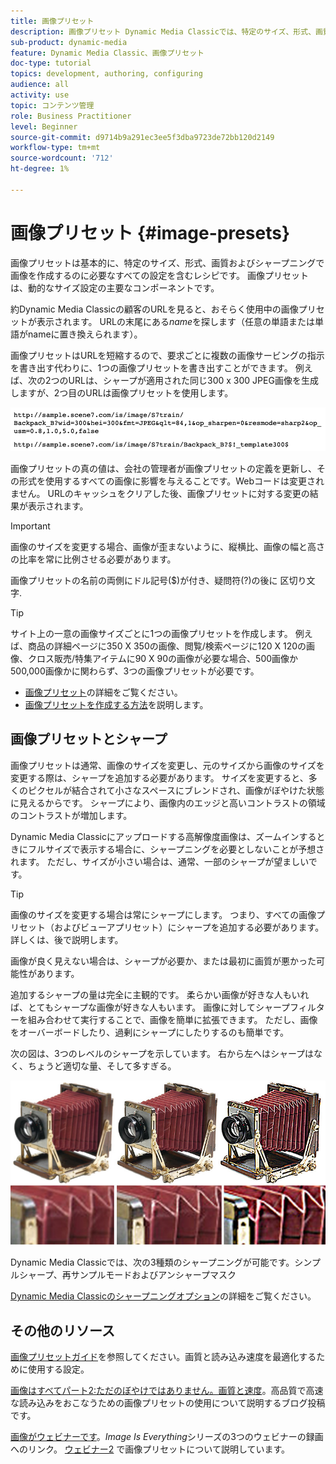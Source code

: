 ```yaml
---
title: 画像プリセット
description: 画像プリセット Dynamic Media Classicでは、特定のサイズ、形式、画質、シャープニングで画像を作成するのに必要なすべての設定が含まれています。 画像プリセットは、動的なサイズ設定の主要なコンポーネントです。 Dynamic Media ClassicのURLを見ると、画像プリセットが使用中かどうかを簡単に確認できます。 画像プリセットの概要、それが非常に役に立つ理由および画像プリセットの作成方法について説明します。
sub-product: dynamic-media
feature: Dynamic Media Classic、画像プリセット
doc-type: tutorial
topics: development, authoring, configuring
audience: all
activity: use
topic: コンテンツ管理
role: Business Practitioner
level: Beginner
source-git-commit: d9714b9a291ec3ee5f3dba9723de72bb120d2149
workflow-type: tm+mt
source-wordcount: '712'
ht-degree: 1%

---
```



# 画像プリセット {#image-presets}

画像プリセットは基本的に、特定のサイズ、形式、画質およびシャープニングで画像を作成するのに必要なすべての設定を含むレシピです。 画像プリセットは、動的なサイズ設定の主要なコンポーネントです。

約Dynamic Media Classicの顧客のURLを見ると、おそらく使用中の画像プリセットが表示されます。 URLの末尾にある$name$を探します（任意の単語または単語がnameに置き換えられます）。

画像プリセットはURLを短縮するので、要求ごとに複数の画像サービングの指示を書き出す代わりに、1つの画像プリセットを書き出すことができます。 例えば、次の2つのURLは、シャープが適用された同じ300 x 300 JPEG画像を生成しますが、2つ目のURLは画像プリセットを使用します。

![画像](assets/image-presets/image-preset-2.png)

画像プリセットの真の値は、会社の管理者が画像プリセットの定義を更新し、その形式を使用するすべての画像に影響を与えることです。Webコードは変更されません。 URLのキャッシュをクリアした後、画像プリセットに対する変更の結果が表示されます。

>[!IMPORTANT]
>
>画像のサイズを変更する場合、画像が歪まないように、縦横比、画像の幅と高さの比率を常に比例させる必要があります。

画像プリセットの名前の両側にドル記号($)が付き、疑問符(?)の後に 区切り文字.

>[!TIP]
>
>サイト上の一意の画像サイズごとに1つの画像プリセットを作成します。 例えば、商品の詳細ページに350 X 350の画像、閲覧/検索ページに120 X 120の画像、クロス販売/特集アイテムに90 X 90の画像が必要な場合、500画像か500,000画像かに関わらず、3つの画像プリセットが必要です。

- [画像プリセット](https://docs.adobe.com/content/help/en/dynamic-media-classic/using/image-sizing/setting-image-presets.html)の詳細をご覧ください。
- [画像プリセットを作成する方法](https://docs.adobe.com/content/help/en/dynamic-media-classic/using/image-sizing/setting-image-presets.html#creating-an-image-preset)を説明します。

## 画像プリセットとシャープ

画像プリセットは通常、画像のサイズを変更し、元のサイズから画像のサイズを変更する際は、シャープを追加する必要があります。 サイズを変更すると、多くのピクセルが結合されて小さなスペースにブレンドされ、画像がぼやけた状態に見えるからです。 シャープにより、画像内のエッジと高いコントラストの領域のコントラストが増加します。

Dynamic Media Classicにアップロードする高解像度画像は、ズームインするときにフルサイズで表示する場合に、シャープニングを必要としないことが予想されます。 ただし、サイズが小さい場合は、通常、一部のシャープが望ましいです。

>[!TIP]
>
>画像のサイズを変更する場合は常にシャープにします。 つまり、すべての画像プリセット（およびビューアプリセット）にシャープを追加する必要があります。詳しくは、後で説明します。
>
>画像が良く見えない場合は、シャープが必要か、または最初に画質が悪かった可能性があります。

追加するシャープの量は完全に主観的です。 柔らかい画像が好きな人もいれば、とてもシャープな画像が好きな人もいます。 画像に対してシャープフィルターを組み合わせて実行することで、画像を簡単に拡張できます。 ただし、画像をオーバーボードしたり、過剰にシャープにしたりするのも簡単です。

次の図は、3つのレベルのシャープを示しています。 右から左へはシャープはなく、ちょうど適切な量、そして多すぎる。

![画像](assets/image-presets/image-presets-1.jpg)

Dynamic Media Classicでは、次の3種類のシャープニングが可能です。シンプルシャープ、再サンプルモードおよびアンシャープマスク

[Dynamic Media Classicのシャープニングオプション](https://docs.adobe.com/content/help/en/dynamic-media-classic/using/master-files/sharpening-image.html#sharpening_an_image)の詳細をご覧ください。

## その他のリソース

[画像プリセットガイド](https://www.adobe.com/content/dam/www/us/en/experience-manager/pdfs/dynamic-media-image-preset-guide.pdf)を参照してください。画質と読み込み速度を最適化するために使用する設定。

[画像はすべてパート2:ただのぼやけではありません。画質と速度](https://theblog.adobe.com/image-is-everything-part-2-its-never-just-a-blur-quality-versus-speed/)。高品質で高速な読み込みをおこなうための画像プリセットの使用について説明するブログ投稿です。

[画像がウェビナーです](https://dynamicmediaseries2019.enterprise.adobeevents.com/)。_Image Is Everything_&#x200B;シリーズの3つのウェビナーの録画へのリンク。 [ウェビナー2](https://seminars.adobeconnect.com/p6lqaotpjnd3) で画像プリセットについて説明しています。
